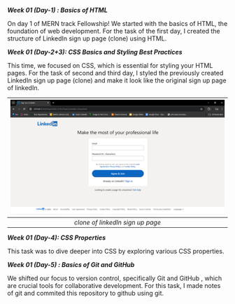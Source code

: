 **_Week 01 (Day-1) : Basics of HTML_**
                
On day 1 of MERN track Fellowship! We started with the basics of HTML, the foundation of web development.
For the task of the first day, I created the structure of LinkedIn sign up page (clone) using HTML.


**_Week 01 (Day-2+3): CSS Basics and Styling Best Practices_**

This time, we focused on CSS, which is essential for styling your HTML pages. For the task of second and third day, I styled the previously created LinkedIn sign up page (clone) and make it look like the original sign up page of linkedIn.

| ![clone of linkedIn sign up page](proof_of_work/signup(clone).png) | 
|:--:| 
| *clone of linkedIn sign up page* |


**_Week 01 (Day-4): CSS Properties_**

This task was to dive deeper into CSS by exploring various CSS properties.


**_Week 01 (Day-5) : Basics of Git and GitHub_**

We shifted our focus to version control, specifically Git and GitHub , which are crucial tools for collaborative development.
For this task, I made notes of git and commited this repository to github using git.







